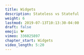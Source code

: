 ```yaml
---
title: Widgets
description: Stateless vs Stateful
weight: 6
lastmod: 2019-07-13T10:13:30-04:00
draft: false
emoji: 🐦
vimeo: 336025897
chapter_start: Widgets
video_length: 5:20
---
```

